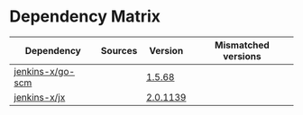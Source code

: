 # Dependency Matrix

Dependency | Sources | Version | Mismatched versions
---------- | ------- | ------- | -------------------
[jenkins-x/go-scm](https://github.com/jenkins-x/go-scm) |  | [1.5.68]() | 
[jenkins-x/jx](https://github.com/jenkins-x/jx) |  | [2.0.1139](https://github.com/jenkins-x/jx/releases/tag/v2.0.1139) | 
